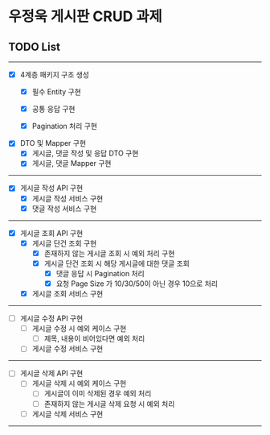 # 우정욱 게시판 CRUD 과제


## TODO List

<hr>

- [x] 4계층 패키지 구조 생성
  - [x] 필수 Entity 구현
  - [x] 공통 응답 구현
  - [x] Pagination 처리 구현


- [x] DTO 및 Mapper 구현
  - [x] 게시글, 댓글 작성 및 응답 DTO 구현
  - [x] 게시글, 댓글 Mapper 구현

<hr>

- [x] 게시글 작성 API 구현
  - [x] 게시글 작성 서비스 구현
  - [x] 댓글 작성 서비스 구현

<hr>

- [x] 게시글 조회 API 구현
  - [x] 게시글 단건 조회 구현
    - [x] 존재하지 않는 게시글 조회 시 예외 처리 구현
    - [x] 게시글 단건 조회 시 해당 게시글에 대한 댓글 조회
      - [x] 댓글 응답 시 Pagination 처리
      - [x] 요청 Page Size 가 10/30/50이 아닌 경우 10으로 처리
  - [x] 게시글 조회 서비스 구현

<hr>

- [ ] 게시글 수정 API 구현
  - [ ] 게시글 수정 시 예외 케이스 구현
    - [ ] 제목, 내용이 비어있다면 예외 처리
  - [ ] 게시글 수정 서비스 구현

<hr>

- [ ] 게시글 삭제 API 구현
  - [ ] 게시글 삭제 시 예외 케이스 구현
    - [ ] 게시글이 이미 삭제된 경우 예외 처리
    - [ ] 존재하지 않는 게시글 삭제 요청 시 예외 처리
  - [ ] 게시글 삭제 서비스 구현

<hr>

